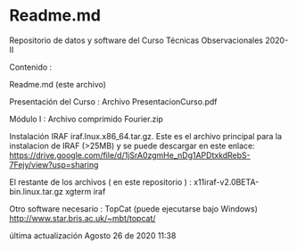 # Readme.md
Repositorio de datos y software del Curso Técnicas Observacionales 2020- II

Contenido :

Readme.md  (este archivo)

Presentación del Curso : Archivo PresentacionCurso.pdf  

Módulo I : Archivo comprimido Fourier.zip

Instalación IRAF
iraf.lnux.x86_64.tar.gz. Este es el archivo principal para la instalacion de IRAF (>25MB) y se puede descargar en este enlace:
https://drive.google.com/file/d/1jSrA0zgmHe_nDg1APDtxkdRebS-7Fejy/view?usp=sharing

El restante de los archivos ( en este repositorio ) :
x11iraf-v2.0BETA-bin.linux.tar.gz
xgterm
iraf

Otro software necesario :
TopCat (puede ejecutarse bajo Windows)
http://www.star.bris.ac.uk/~mbt/topcat/


última actualización Agosto 26 de 2020 11:38
